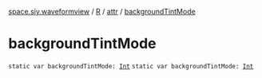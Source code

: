 [space.siy.waveformview](../../index.md) / [R](../index.md) / [attr](index.md) / [backgroundTintMode](./background-tint-mode.md)

# backgroundTintMode

`static var backgroundTintMode: `[`Int`](https://kotlinlang.org/api/latest/jvm/stdlib/kotlin/-int/index.html)
`static var backgroundTintMode: `[`Int`](https://kotlinlang.org/api/latest/jvm/stdlib/kotlin/-int/index.html)